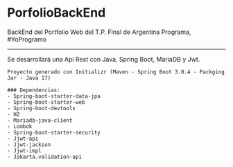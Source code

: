# PorfolioBackEnd
BackEnd del Portfolio Web del T.P. Final de Argentina Programa, #YoProgramo
***

Se desarrollará una  Api Rest con Java, Spring Boot,  MaríaDB y Jwt.

	Proyecto generado con Initializr (Maven - Spring Boot 3.0.4 - Packging Jar - Java 17)

	### Dependencias:
	- Spring-boot-starter-data-jpa
	- Spring-boot-starter-web
	- Spring-boot-devtools
	- H2
	- Mariadb-java-client
	- Lombok
	- Spring-boot-starter-security
	- Jjwt-api
	- Jjwt-jackson
	- Jjwt-impl
	- Jakarta.validation-api

